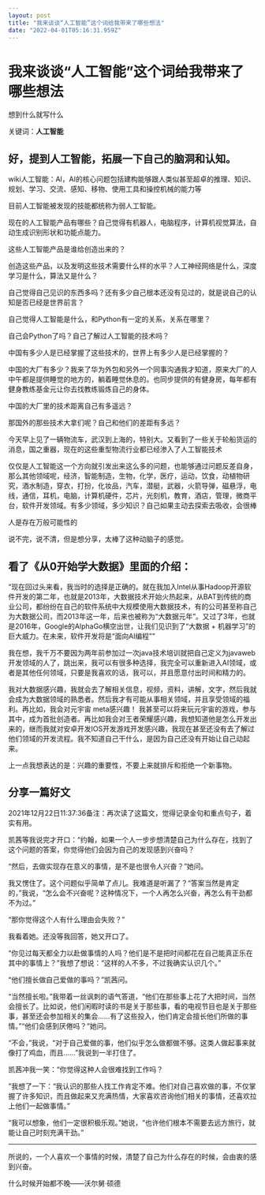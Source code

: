 ```yaml
---
layout: post
title: "我来谈谈“人工智能”这个词给我带来了哪些想法"
date: "2022-04-01T05:16:31.959Z"
---
```

我来谈谈“人工智能”这个词给我带来了哪些想法
======================

想到什么就写什么

关键词：**人工智能**

好，提到人工智能，拓展一下自己的脑洞和认知。
----------------------

wiki人工智能：AI，AI的核心问题包括建构能够跟人类似甚至超卓的推理、知识、规划、学习、交流、感知、移物、使用工具和操控机械的能力等

目前人工智能被发现的技能都统称为弱人工智能。

现在的人工智能产品有哪些？自己觉得有机器人，电脑程序，计算机视觉算法，自动生成识别形状和功能点能力。

这些人工智能产品是谁给创造出来的？

创造这些产品，以及发明这些技术需要什么样的水平？人工神经网络是什么，深度学习是什么，算法又是什么？

自己觉得自己见识的东西多吗？还有多少自己根本还没有见过的，就是说自己的认知是否已经是世界前言？

自己觉得人工智能是什么，和Python有一定的关系，关系在哪里？

自己会Python了吗？自己了解过人工智能的技术吗？

中国有多少人是已经掌握了这些技术的，世界上有多少人是已经掌握的？

中国的大厂有多少？我来了华为外包和另外一个同事沟通我才知道，原来大厂的人中午都是提供睡觉的地方的，躺着睡觉休息的。也同步提供的有健身房，每年都有健身教练基金元让你去找教练锻炼自己的身体。

中国的大厂里的技术距离自己有多遥远？

那国外的那些技术大拿们呢？自己和他们的差距有多远？

今天早上见了一辆物流车，武汉到上海的，特别大。又看到了一些关于轮船货运的消息，国之重器，现在的这些重型物流行业都已经渗入了人工智能技术

仅仅是人工智能这一个方向就引发出来这么多的问题，也能够通过问题反差自身，那么其他领域呢，经济，智能制造，生物，化学，医疗，运动，饮食，动植物研究，酒水制造，穿衣，打扮，化妆品，汽车，潜艇，武器，火箭导弹，磁悬浮，电线，通信，耳机，电脑，计算机硬件，芯片，光刻机，教育，酒店，管理，微商平台，软件开发领域。有多少领域，多少知识？自己如果主动去探索去吸收，会很棒

人是存在万般可能性的

说不完，说不清，但是想分享，太棒了这种动脑子的感觉。

看了《从0开始学大数据》里面的介绍：
------------------

“现在回过头来看，我当时的选择是正确的。就在我加入Intel从事Hadoop开源软件开发的第二年，也就是2013年，大数据技术开始火热起来，从BAT到传统的商业公司，都纷纷在自己的软件系统中大规模使用大数据技术，有的公司甚至称自己为大数据公司，而2013年这一年，后来也被称为“大数据元年”。又过了3年，也就是2016年，Google的AlphaGo横空出世，让我们见识到了“大数据 + 机器学习”的巨大威力。在未来，软件开发将是“面向AI编程””

我在想，我千万不要因为两年前参加过一次java技术培训就把自己定义为javaweb开发领域的人了，跳出来，我可以有很多种选择，我完全可以重新进入AI领域，或者是其他任何领域，只要是我喜欢的话，我可以，并且愿意付出时间和精力的。

我对大数据感兴趣，我就会去了解相关信息，视频，资料，讲解，文字，然后我就会成为大数据领域的熟悉者。然后我才有可能从事相关领域，并且享受领域的福利。再比如，我会对元宇宙 meta感兴趣！ 我甚至可以将来玩元宇宙的游戏，参与其中，成为首批创造者。再比如我会对王者荣耀感兴趣，我想知道他是怎么开发出来的，继而我就对安卓开发IOS开发游戏开发感兴趣，我现在甚至还没有去了解过他们领域的开发流程。我不知道自己干什么，是因为自己还没有开始让自己动起来。

上一点我想表达的是：兴趣的重要性，不要上来就排斥和拒绝一个新事物。

分享一篇好文
------

2021年12月22日11:37:36备注：再次读了这篇文，觉得记录金句和重点句子，着实有用。

凯茜等我说完才开口：“约翰，如果一个人一步步想清楚自己为什么存在，找到了这个问题的答案，你觉得他们会因为自己的发现感到兴奋吗？

“然后，去做实现存在意义的事情，是不是也很令人兴奋？”她问。

我又愣住了。这个问题似乎简单了点儿。我难道是听漏了？“答案当然是肯定的，”我说，“怎么会不兴奋呢？这种情况下，一个人再怎么兴奋，再怎么有干劲都不为过。”

“那你觉得这个人有什么理由会失败？”

我看着她。还没等我回答，她又开口了。

“你见过每天都全力以赴做事情的人吗？他们是不是把时间都花在自己能真正乐在其中的事情上？”我想了想说：“这样的人不多，不过我确实认识几个。”

“他们擅长做自己爱做的事吗？”凯茜问。

“当然擅长啦。”我带着一丝讽刺的语气答道，“他们在那些事上花了大把时间，当然会擅长了。比如说，他们闲暇时读的书是关于那些事，看的电视节目也是关于那些事，甚至还会参加相关的集会……有了这些投入，他们肯定会擅长他们所做的事情。”“他们会感到厌倦吗？”她问。

“不会，”我说，“对于自己爱做的事，他们似乎怎么做都做不够。这类人做起事来就像打了鸡血，而且……”我说到一半打住了。

凯茜冲我一笑：“你觉得这种人会很难找到工作吗？

”我想了一下：“我认识的那些人找工作肯定不难。他们对自己喜欢做的事，不仅掌握了许多知识，而且做起来又充满热情，大家喜欢咨询他们相关的事情，还喜欢拉上他们一起做事情。”

“我可以想象，他们一定很积极乐观。”她说，“也许他们根本不需要去远方旅行，就能让自己时刻充满干劲。”

* * *

所说的，一个人喜欢一个事情的时候，清楚了自己为什么存在的时候，会由衷的感到兴奋。

什么时候开始都不晚——沃尔舅·硕德